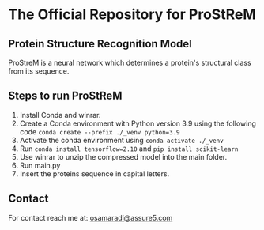 # The Official Repository for **ProStReM**
## Protein Structure Recognition Model

ProStreM is a neural network which determines a protein's structural class from its sequence.

## Steps to run ProStReM
1. Install Conda and winrar.
2. Create a Conda environment with Python version 3.9 using the following code `conda create --prefix ./_venv python=3.9`
4. Activate the conda environment using `conda activate ./_venv`
5. Run `conda install tensorflow=2.10` and `pip install scikit-learn`
6. Use winrar to unzip the compressed model into the main folder.
7. Run main.py
8. Insert the proteins sequence in capital letters.

## Contact
For contact reach me at: osamaradi@assure5.com
